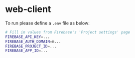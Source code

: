 # web-client

To run please define a `.env` file as below:

```bash
# Fill in values from Firebase's 'Project settings' page
FIREBASE_API_KEY=...
FIREBASE_AUTH_DOMAIN=m...
FIREBASE_PROJECT_ID=...
FIREBASE_APP_ID=...
```
